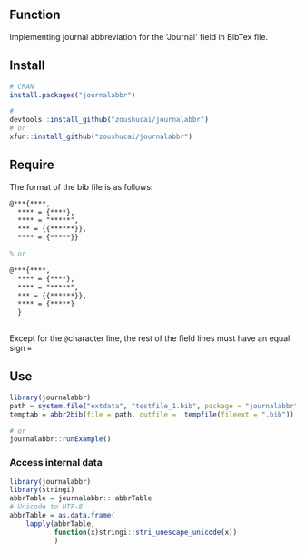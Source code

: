 ## Function

Implementing journal abbreviation for the 'Journal' field in BibTex file.

## Install

``` r
# CRAN
install.packages("journalabbr")

#
devtools::install_github("zoushucai/journalabbr")
# or
xfun::install_github("zoushucai/journalabbr")
```

## Require

The format of the bib file is as follows:

``` latex
@***{****,
  **** = {****},
  **** = "*****",
  *** = {{******}},
  **** = {*****}}

% or

@***{****,
  **** = {****},
  **** = "*****",
  *** = {{******}},
  **** = {*****}
  }
  
```

Except for the `@`character line, the rest of the field lines must have an equal sign `=`

## Use

``` r
library(journalabbr)
path = system.file("extdata", "testfile_1.bib", package = "journalabbr", mustWork = TRUE)
temptab = abbr2bib(file = path, outfile =  tempfile(fileext = ".bib"))

# or
journalabbr::runExample()
```

### Access internal data

``` r
library(journalabbr)
library(stringi)
abbrTable = journalabbr:::abbrTable
# Unicode to UTF-8
abbrTable = as.data.frame(
    lapply(abbrTable,
           function(x)stringi::stri_unescape_unicode(x))
           )
```

